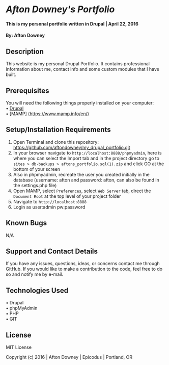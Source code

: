 # _Afton Downey's Portfolio_

#### This is my personal portfolio written in Drupal  | April 22, 2016

#### By: Afton Downey

## Description

This website is my personal Drupal Portfolio. It contains professional information about me, contact info and some custom modules that I have built.

## Prerequisites

You will need the following things properly installed on your computer:<br>
• [Drupal](https://www.drupal.org/project/drupal)<br>
• [MAMP] (https://www.mamp.info/en/)

## Setup/Installation Requirements

1. Open Terminal and clone this repository: https://github.com/aftondowney/my_drupal_portfolio.git
2. In your browser navigate to ```http://localhost:8888/phpmyadmin```, here is where you can select the Import tab and in the project directory go to ```sites > db-backups > aftons_portfolio.sql(1).zip``` and click GO at the bottom of your screen
3. Also in phpmyadmin, recreate the user you created initially in the database (username: afton and password: afton, can also be found in the settings.php file)
4. Open MAMP, select ```Preferences```, select ```Web Server``` tab, direct the ```Document Root``` at the top level of your project folder
5. Navigate to ```http://localhost:8888```
6. Login as user:admin pw:password

## Known Bugs

N/A

## Support and Contact Details

If you have any issues, questions, ideas, or concerns contact me through GitHub. If you would like to make a contribution to the code, feel free to do so and notify me by e-mail.

## Technologies Used

• Drupal<br>
• phpMyAdmin<br>
• PHP<br>
• GIT<br>

## License
MIT License

Copyright (c) 2016  |  Afton Downey  |  Epicodus  |  Portland, OR
